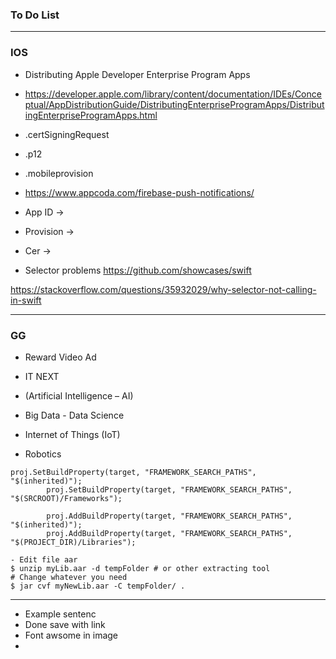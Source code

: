 ### To Do List
 
----------------
### IOS

* Distributing Apple Developer Enterprise Program Apps
* https://developer.apple.com/library/content/documentation/IDEs/Conceptual/AppDistributionGuide/DistributingEnterpriseProgramApps/DistributingEnterpriseProgramApps.html

* .certSigningRequest
* .p12
* .mobileprovision
* https://www.appcoda.com/firebase-push-notifications/

* App ID ->
* Provision ->
* Cer -> 

* Selector problems
https://github.com/showcases/swift


https://stackoverflow.com/questions/35932029/why-selector-not-calling-in-swift

-----------

### GG 
* Reward Video Ad

* IT NEXT
* (Artificial Intelligence – AI)
* Big Data - Data Science
* Internet of Things (IoT)
* Robotics



```
proj.SetBuildProperty(target, "FRAMEWORK_SEARCH_PATHS", "$(inherited)");
		proj.SetBuildProperty(target, "FRAMEWORK_SEARCH_PATHS", "$(SRCROOT)/Frameworks");
		
		proj.AddBuildProperty(target, "FRAMEWORK_SEARCH_PATHS", "$(inherited)");
		proj.AddBuildProperty(target, "FRAMEWORK_SEARCH_PATHS", "$(PROJECT_DIR)/Libraries");
```

```
- Edit file aar 
$ unzip myLib.aar -d tempFolder # or other extracting tool
# Change whatever you need
$ jar cvf myNewLib.aar -C tempFolder/ .
```




-------------------

* Example sentenc
* Done save with link
* Font awsome in image
*









